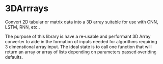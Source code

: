 # 3DArrrays
Convert 2D tabular or matrix data into a 3D array suitable for use with CNN, LSTM, RNN, etc..

The purpose of this library is have a re-usable and performant 3D Array converter to aide in the formation of inputs needed for algorithms requiring 3 dimenstional array input.  The ideal state is to  call one function that will return an array or array of lists depending on parameters passed overiding defaults.
